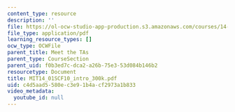 ```yaml
---
content_type: resource
description: ''
file: https://ol-ocw-studio-app-production.s3.amazonaws.com/courses/14-01sc-principles-of-microeconomics-fall-2011/c4d5aad5580ec3e91b4acf2973a1b833_MIT14_01SCF10_intro_300k.pdf
file_type: application/pdf
learning_resource_types: []
ocw_type: OCWFile
parent_title: Meet the TAs
parent_type: CourseSection
parent_uid: f0b3ed7c-dca2-a26b-75e3-53d084b146b2
resourcetype: Document
title: MIT14_01SCF10_intro_300k.pdf
uid: c4d5aad5-580e-c3e9-1b4a-cf2973a1b833
video_metadata:
  youtube_id: null
---
```

